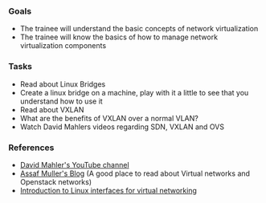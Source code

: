 ### Goals
- The trainee will understand the basic concepts of network virtualization
- The trainee will know the basics of how to manage network virtualization components

### Tasks
- Read about Linux Bridges
- Create a linux bridge on a machine, play with it a little to see that you understand how to use it
- Read about VXLAN
- What are the benefits of VXLAN over a normal VLAN?
- Watch David Mahlers videos regarding SDN, VXLAN and OVS

### References
- [David Mahler's YouTube channel](https://www.youtube.com/user/mahler711/videos)
- [Assaf Muller's Blog](https://assafmuller.com/) (A good place to read about Virtual networks and Openstack networks)
- [Introduction to Linux interfaces for virtual networking](https://developers.redhat.com/blog/2018/10/22/introduction-to-linux-interfaces-for-virtual-networking/)
